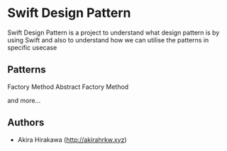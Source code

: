 # Swift Design Pattern
Swift Design Pattern is a project to understand what design pattern is by using Swift
and also to understand how we can utilise the patterns in specific usecase

## Patterns
Factory Method
Abstract Factory Method

and more...

## Authors
* Akira Hirakawa (http://akirahrkw.xyz)
